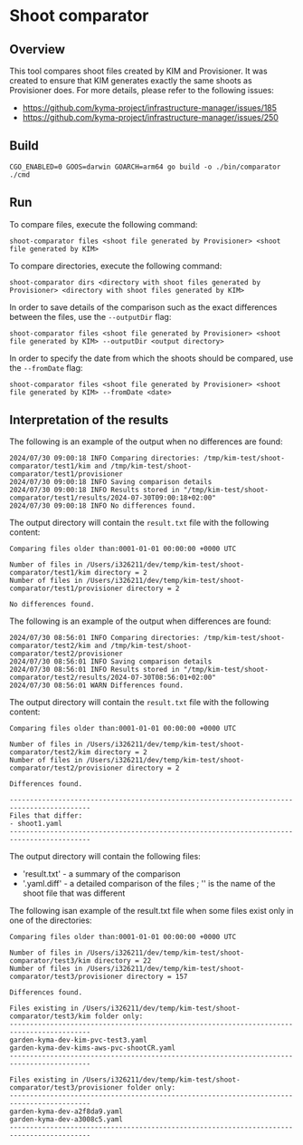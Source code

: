 # Shoot comparator

## Overview

This tool compares shoot files created by KIM and Provisioner. It was created to ensure that KIM generates exactly the same shoots as Provisioner does.
For more details, please refer to the following issues:
- https://github.com/kyma-project/infrastructure-manager/issues/185
- https://github.com/kyma-project/infrastructure-manager/issues/250

## Build
```
CGO_ENABLED=0 GOOS=darwin GOARCH=arm64 go build -o ./bin/comparator ./cmd
```

## Run

To compare files, execute the following command:
```
shoot-comparator files <shoot file generated by Provisioner> <shoot file generated by KIM>
```

To compare directories, execute the following command:
```
shoot-comparator dirs <directory with shoot files generated by Provisioner> <directory with shoot files generated by KIM>
```

In order to save details of the comparison such as the exact differences between the files, use the `--outputDir` flag:
```
shoot-comparator files <shoot file generated by Provisioner> <shoot file generated by KIM> --outputDir <output directory>
```

In order to specify the date from which the shoots should be compared, use the `--fromDate` flag:
```
shoot-comparator files <shoot file generated by Provisioner> <shoot file generated by KIM> --fromDate <date>
``` 

## Interpretation of the results 

The following is an example of the output when no differences are found:
```
2024/07/30 09:00:18 INFO Comparing directories: /tmp/kim-test/shoot-comparator/test1/kim and /tmp/kim-test/shoot-comparator/test1/provisioner
2024/07/30 09:00:18 INFO Saving comparison details
2024/07/30 09:00:18 INFO Results stored in "/tmp/kim-test/shoot-comparator/test1/results/2024-07-30T09:00:18+02:00"
2024/07/30 09:00:18 INFO No differences found.
```
The output directory will contain the `result.txt` file with the following content:
```
Comparing files older than:0001-01-01 00:00:00 +0000 UTC

Number of files in /Users/i326211/dev/temp/kim-test/shoot-comparator/test1/kim directory = 2
Number of files in /Users/i326211/dev/temp/kim-test/shoot-comparator/test1/provisioner directory = 2

No differences found.
```

The following is an example of the output when differences are found:
```
2024/07/30 08:56:01 INFO Comparing directories: /tmp/kim-test/shoot-comparator/test2/kim and /tmp/kim-test/shoot-comparator/test2/provisioner
2024/07/30 08:56:01 INFO Saving comparison details
2024/07/30 08:56:01 INFO Results stored in "/tmp/kim-test/shoot-comparator/test2/results/2024-07-30T08:56:01+02:00"
2024/07/30 08:56:01 WARN Differences found.
```

The output directory will contain the `result.txt` file with the following content:
```
Comparing files older than:0001-01-01 00:00:00 +0000 UTC

Number of files in /Users/i326211/dev/temp/kim-test/shoot-comparator/test2/kim directory = 2
Number of files in /Users/i326211/dev/temp/kim-test/shoot-comparator/test2/provisioner directory = 2

Differences found.

------------------------------------------------------------------------------------------
Files that differ: 
- shoot1.yaml
------------------------------------------------------------------------------------------
```

The output directory will contain the following files:
- 'result.txt' - a summary of the comparison
- '<file>.yaml.diff' - a detailed comparison of the files ; '<file>' is the name of the shoot file that was different

The following isan example of the result.txt file when some files exist only in one of the directories:
```
Comparing files older than:0001-01-01 00:00:00 +0000 UTC

Number of files in /Users/i326211/dev/temp/kim-test/shoot-comparator/test3/kim directory = 22
Number of files in /Users/i326211/dev/temp/kim-test/shoot-comparator/test3/provisioner directory = 157

Differences found.

Files existing in /Users/i326211/dev/temp/kim-test/shoot-comparator/test3/kim folder only:
------------------------------------------------------------------------------------------
garden-kyma-dev-kim-pvc-test3.yaml
garden-kyma-dev-kims-aws-pvc-shootCR.yaml
------------------------------------------------------------------------------------------

Files existing in /Users/i326211/dev/temp/kim-test/shoot-comparator/test3/provisioner folder only:
------------------------------------------------------------------------------------------
garden-kyma-dev-a2f8da9.yaml
garden-kyma-dev-a3008c5.yaml
------------------------------------------------------------------------------------------
```
